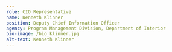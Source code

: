 ```yaml
---
role: CIO Representative
name: Kenneth Klinner
position: Deputy Chief Information Officer
agency: Program Management Division, Department of Interior
bio-image: /bio_klinner.jpg
alt-text: Kenneth Klinner
---
```


